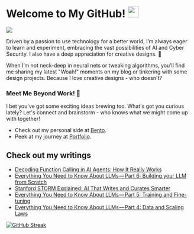 # Welcome to My GitHub! <img src="https://raw.githubusercontent.com/MartinHeinz/MartinHeinz/master/wave.gif" width="30px"> 
![](https://komarev.com/ghpvc/?username=REDDITARUN&color=grey)

Driven by a passion to use technology for a better world, I’m always eager to learn and experiment, embracing the vast possibilities of AI and Cyber Security. I also have a deep appreciation for creative designs. 🎨

When I’m not neck-deep in neural nets or tweaking algorithms, you’ll find me sharing my latest "Woah!" moments on my blog or tinkering with some design projects. Because I love creative designs - who doesn't?

### Meet Me Beyond Work! 🤝
I bet you've got some exciting ideas brewing too. What's got you curious lately? Let's connect and brainstorm - who knows what we might come up with together!
- Check out my personal side at [Bento](https://bento.me/tarunreddi).
- Peek at my journey at [Portfolio](https://redditarun.github.io/).


## Check out my writings 
<!-- BLOG-POST-LIST:START -->
- [Decoding Function Calling in AI Agents: How It Really Works](https://medium.com/@teendifferent/decoding-function-calling-in-ai-agents-how-it-really-works-3cbcf77648ec?source=rss-9ecb664d87c1------2)
- [Everything You Need to Know About LLMs — Part 6: Building your LLM from Scratch](https://medium.com/@teendifferent/everything-you-need-to-know-about-llms-part-6-building-your-llm-from-scratch-65c8dda6bbf1?source=rss-9ecb664d87c1------2)
- [Stanford STORM Explained: AI That Writes and Curates Smarter](https://medium.com/predict/stanford-storm-explained-ai-that-writes-and-curates-smarter-ff39c746e290?source=rss-9ecb664d87c1------2)
- [Everything You Need to Know About LLMs — Part 5: Training and Fine-tuning](https://osintteam.blog/everything-you-need-to-know-about-llms-part-5-training-and-fine-tuning-1f52990edace?source=rss-9ecb664d87c1------2)
- [Everything You Need to Know About LLMs — Part 4: Data and Scaling Laws](https://osintteam.blog/everything-you-need-to-know-about-llms-part-4-data-and-scaling-laws-01f7db6bef98?source=rss-9ecb664d87c1------2)
<!-- BLOG-POST-LIST:END -->



[![GitHub Streak](https://streak-stats.demolab.com?user=REDDITARUN&theme=tokyonight&hide_border=true&background=EB545400)](https://git.io/streak-stats)



<!--
**REDDITARUN/REDDITARUN** is a ✨ _special_ ✨ repository because its `README.md` (this file) appears on your GitHub profile.

Here are some ideas to get you started:

- 🔭 I’m currently working on ...
- 🌱 I’m currently learning ...
- 👯 I’m looking to collaborate on ...
- 🤔 I’m looking for help with ...
- 💬 Ask me about ...
- 📫 How to reach me: ...
- 😄 Pronouns: ...
- ⚡ Fun fact: ...
-->
